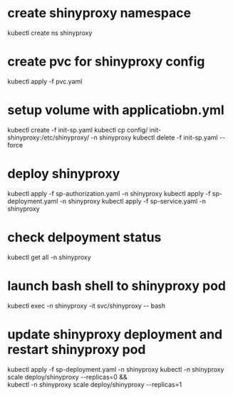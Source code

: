 # create shinyproxy namespace
kubectl create ns shinyproxy

# create pvc for shinyproxy config
kubectl apply -f pvc.yaml

# setup volume with applicatiobn.yml
kubectl create -f init-sp.yaml
kubectl cp config/ init-shinyproxy:/etc/shinyproxy/ -n shinyproxy
kubectl delete -f init-sp.yaml --force

# deploy shinyproxy
kubectl apply -f sp-authorization.yaml -n shinyproxy
kubectl apply -f sp-deployment.yaml -n shinyproxy
kubectl apply -f sp-service.yaml -n shinyproxy

# check delpoyment status
kubectl get all -n shinyproxy

# launch bash shell to shinyproxy pod
kubectl exec -n shinyproxy -it svc/shinyproxy -- bash

# update shinyproxy deployment and restart shinyproxy pod
kubectl apply -f sp-deployment.yaml -n shinyproxy
kubectl -n shinyproxy scale deploy/shinyproxy --replicas=0 && \
 kubectl -n shinyproxy scale deploy/shinyproxy --replicas=1


